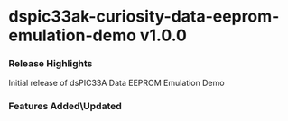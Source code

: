 # dspic33ak-curiosity-data-eeprom-emulation-demo v1.0.0
### Release Highlights

Initial release of dsPIC33A Data EEPROM Emulation Demo

### Features Added\Updated



